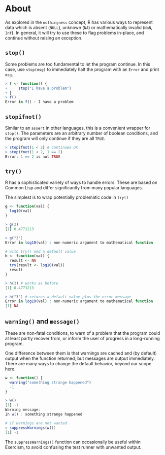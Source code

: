 # About

As explored in the `nothingness` concept, R has various ways to represent data which is absent (`NULL`), unknown (`NA`) or mathematically invalid (`NaN`, `Inf`).
In general, it will try to use these to flag problems in-place, and continue without raising an exception.

## `stop()`

Some problems are too fundamental to let the program continue. In this case, use `stop(msg)` to immediately halt the program with an `Error` and print `msg`.

```R
> f <- function() {
+     stop("I have a problem")
+ }
> f()
Error in f() : I have a problem
```

## `stopifnot()`

Similar to an `assert` in other languages, this is a convenient wrapper for `stop()`. 
The parameters are an arbitrary number of boolean conditions, and the program will only continue if they are all `TRUE`.

```R
> stopifnot(1 < 2) # continues OK
> stopifnot(1 < 2, 1 == 2)
Error: 1 == 2 is not TRUE
```

## `try()`

R has a sophisticated variety of ways to handle errors.
These are based on Common Lisp and differ significantly from many popular languages.

The simplest is to wrap potentially problematic code in `try()`

```R
g <- function(val) {
  log10(val)
}

> g(3)
[1] 0.4771213

> g("3")
Error in log10(val) : non-numeric argument to mathematical function

# with try() and a default value
h <- function(val) {
  result <- NA
  try(result <- log10(val))
  result
}

> h(3) # works as before
[1] 0.4771213

> h("3") # returns a default value plus the error message
Error in log10(val) : non-numeric argument to mathematical function
[1] NA
```

## `warning()` and `message()`

These are non-fatal conditions, to warn of a problem that the program could at least partly recover from, or inform the user of progress in a long-running program.

One difference between them is that warnings are cached and (by default) output when the function returned, but messages are output immediately.
There are many ways to change the default behavior, beyond our scope here.

```R
w <- function() {
  warning("something strange happened")
  -1
}

> w()
[1] -1
Warning message:
In w() : something strange happened

# if warnings are not wanted
> suppressWarnings(w())
[1] -1
```

The `suppressWarnings()` function can occasionally be useful within Exercism, to avoid confusing the test runner with unwanted output.
